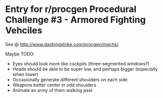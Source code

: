 Entry for r/procgen Procedural Challenge #3 - Armored Fighting Vehciles
============================

See @ http://www.dashingstrike.com/procgen/mechs/

Maybe TODO:
* Eyes should look more like cockpits (three-segmented windows?)
* Heads should be able to be super low, and perhaps bigger (especially when lower)
* Occasionally generate different shoulders on each side
* Weapons better center in odd shoulders
* Animate an army of them walking past
